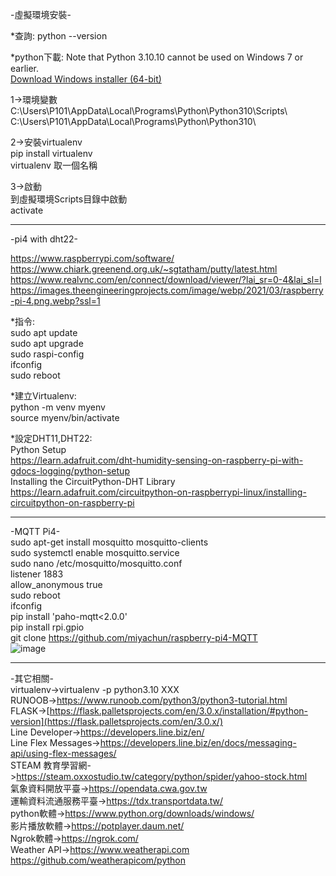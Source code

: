 -虛擬環境安裝-  

*查詢: python --version  
  
*python下載:
Note that Python 3.10.10 cannot be used on Windows 7 or earlier.  
[Download Windows installer (64-bit)](https://www.python.org/ftp/python/3.10.10/python-3.10.10-amd64.exe)  

1->環境變數  
C:\Users\P101\AppData\Local\Programs\Python\Python310\Scripts\  
C:\Users\P101\AppData\Local\Programs\Python\Python310\  
  
2->安裝virtualenv  
pip install virtualenv  
virtualenv 取一個名稱  
  
3->啟動  
到虛擬環境Scripts目錄中啟動  
activate  

------------------------------------------------------------------------------  
-pi4 with dht22-  

https://www.raspberrypi.com/software/  
https://www.chiark.greenend.org.uk/~sgtatham/putty/latest.html  
https://www.realvnc.com/en/connect/download/viewer/?lai_sr=0-4&lai_sl=l  
https://images.theengineeringprojects.com/image/webp/2021/03/raspberry-pi-4.png.webp?ssl=1  

*指令:    
sudo apt update  
sudo apt upgrade  
sudo raspi-config  
ifconfig  
sudo reboot  

*建立Virtualenv:  
python -m venv myenv  
source myenv/bin/activate  

*設定DHT11,DHT22:  
Python Setup  
https://learn.adafruit.com/dht-humidity-sensing-on-raspberry-pi-with-gdocs-logging/python-setup  
Installing the CircuitPython-DHT Library  
https://learn.adafruit.com/circuitpython-on-raspberrypi-linux/installing-circuitpython-on-raspberry-pi  

----------------------------------------------------------------------------------------------------------------------  
-MQTT Pi4-  
sudo apt-get install mosquitto mosquitto-clients  
sudo systemctl enable mosquitto.service  
sudo nano /etc/mosquitto/mosquitto.conf  
listener 1883  
allow_anonymous true  
sudo reboot  
ifconfig  
pip install 'paho-mqtt<2.0.0'  
pip install rpi.gpio  
git clone https://github.com/miyachun/raspberry-pi4-MQTT  
![image](https://github.com/miyachun/lhu2024/blob/main/data01.png)  

-------------------------------------------------------------------------------------------------------------------------  

-其它相關-  
virtualenv->virtualenv -p python3.10 XXX  
RUNOOB->https://www.runoob.com/python3/python3-tutorial.html  
FLASK->[https://flask.palletsprojects.com/en/3.0.x/installation/#python-version](https://flask.palletsprojects.com/en/3.0.x/)  
Line Developer->https://developers.line.biz/en/  
Line Flex Messages->https://developers.line.biz/en/docs/messaging-api/using-flex-messages/  
STEAM 教育學習網->https://steam.oxxostudio.tw/category/python/spider/yahoo-stock.html  
氣象資料開放平臺->https://opendata.cwa.gov.tw  
運輸資料流通服務平臺->https://tdx.transportdata.tw/  
python軟體->https://www.python.org/downloads/windows/  
影片播放軟體->https://potplayer.daum.net/  
Ngrok軟體->https://ngrok.com/  
Weather API->https://www.weatherapi.com  
https://github.com/weatherapicom/python  
